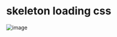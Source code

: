# skeleton loading css  

![image](https://user-images.githubusercontent.com/65062031/224654855-1b07f413-d6ca-4124-86fb-ae0591004623.png)
